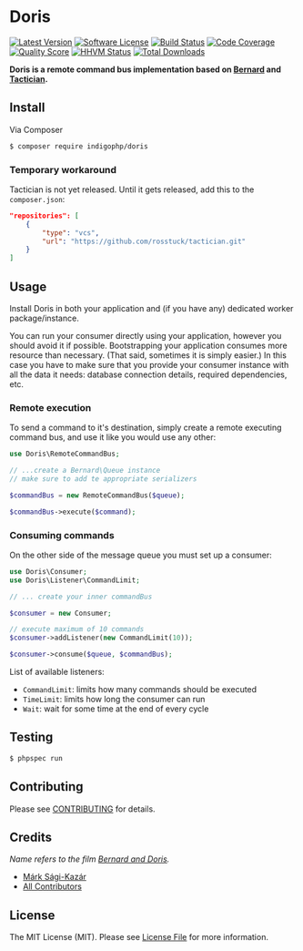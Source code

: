 # Doris

[![Latest Version](https://img.shields.io/github/release/indigophp/doris.svg?style=flat-square)](https://github.com/indigophp/doris/releases)
[![Software License](https://img.shields.io/badge/license-MIT-brightgreen.svg?style=flat-square)](LICENSE)
[![Build Status](https://img.shields.io/travis/indigophp/doris/develop.svg?style=flat-square)](https://travis-ci.org/indigophp/doris)
[![Code Coverage](https://img.shields.io/scrutinizer/coverage/g/indigophp/doris.svg?style=flat-square)](https://scrutinizer-ci.com/g/indigophp/doris)
[![Quality Score](https://img.shields.io/scrutinizer/g/indigophp/doris.svg?style=flat-square)](https://scrutinizer-ci.com/g/indigophp/doris)
[![HHVM Status](https://img.shields.io/hhvm/indigophp/doris.svg?style=flat-square)](http://hhvm.h4cc.de/package/indigophp/doris)
[![Total Downloads](https://img.shields.io/packagist/dt/indigophp/doris.svg?style=flat-square)](https://packagist.org/packages/indigophp/doris)

**Doris is a remote command bus implementation based on [Bernard](http://bernardphp.com) and [Tactician](https://github.com/rosstuck/tactician).**


## Install

Via Composer

``` bash
$ composer require indigophp/doris
```


### Temporary workaround

Tactician is not yet released. Until it gets released, add this to the `composer.json`:

``` json
"repositories": [
    {
        "type": "vcs",
        "url": "https://github.com/rosstuck/tactician.git"
    }
]
```


## Usage

Install Doris in both your application and (if you have any) dedicated worker package/instance.

You can run your consumer directly using your application, however you should avoid it if possible. Bootstrapping your application consumes more resource than necessary. (That said, sometimes it is simply easier.) In this case you have to make sure that you provide your consumer instance with all the data it needs: database connection details, required dependencies, etc.


### Remote execution

To send a command to it's destination, simply create a remote executing command bus, and use it like you would use any other:

``` php
use Doris\RemoteCommandBus;

// ...create a Bernard\Queue instance
// make sure to add te appropriate serializers

$commandBus = new RemoteCommandBus($queue);

$commandBus->execute($command);
```


### Consuming commands

On the other side of the message queue you must set up a consumer:

``` php
use Doris\Consumer;
use Doris\Listener\CommandLimit;

// ... create your inner commandBus

$consumer = new Consumer;

// execute maximum of 10 commands
$consumer->addListener(new CommandLimit(10));

$consumer->consume($queue, $commandBus);
```

List of available listeners:

- `CommandLimit`: limits how many commands should be executed
- `TimeLimit`: limits how long the consumer can run
- `Wait`: wait for some time at the end of every cycle


## Testing

``` bash
$ phpspec run
```


## Contributing

Please see [CONTRIBUTING](CONTRIBUTING.md) for details.


## Credits

*Name refers to the film [Bernard and Doris](http://www.imdb.com/title/tt0470732/).*

- [Márk Sági-Kazár](https://github.com/sagikazarmark)
- [All Contributors](https://github.com/indigophp/doris/contributors)


## License

The MIT License (MIT). Please see [License File](LICENSE) for more information.
